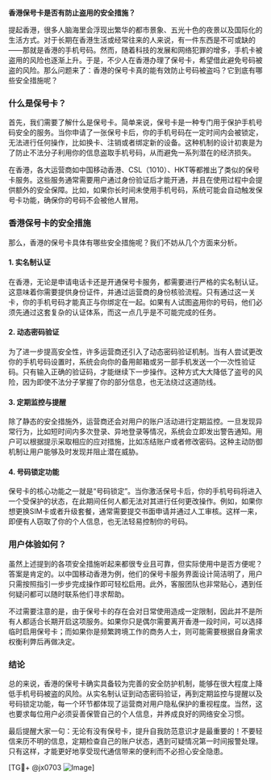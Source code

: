 **香港保号卡是否有防止盗用的安全措施？**

提起香港，很多人脑海里会浮现出繁华的都市景象、五光十色的夜景以及国际化的生活方式。对于长期在香港生活或经常往来的人来说，有一件东西是不可或缺的——那就是香港的手机号码。然而，随着科技的发展和网络犯罪的增多，手机卡被盗用的风险也逐渐上升。于是，不少人在香港办理了保号卡，希望借此避免号码被盗的风险。那么问题来了：香港的保号卡真的能有效防止号码被盗吗？它到底有哪些安全措施呢？

### 什么是保号卡？

首先，我们需要了解什么是保号卡。简单来说，保号卡是一种专门用于保护手机号码安全的服务。当你申请了一张保号卡后，你的手机号码在一定时间内会被锁定，无法进行任何操作，比如换卡、注销或者绑定新的设备。这种机制的设计初衷是为了防止不法分子利用你的信息盗取手机号码，从而避免一系列潜在的经济损失。

在香港，各大运营商如中国移动香港、CSL（1010）、HKT等都推出了类似的保号卡服务。这些服务通常需要用户通过身份验证后才能开通，并且在使用过程中会提供额外的安全保障。比如，如果你长时间未使用手机号码，系统可能会自动触发保号卡功能，确保你的号码不会被他人冒用。

### 香港保号卡的安全措施

那么，香港的保号卡具体有哪些安全措施呢？我们不妨从几个方面来分析。

#### 1. 实名制认证
在香港，无论是申请电话卡还是开通保号卡服务，都需要进行严格的实名制认证。这意味着你需要提供身份证件，并通过运营商的身份核验流程。只有通过这一关卡，你的手机号码才能真正与你绑定在一起。如果有人试图盗用你的号码，他们必须先通过这套复杂的认证体系，而这一点几乎是不可能完成的任务。

#### 2. 动态密码验证
为了进一步提高安全性，许多运营商还引入了动态密码验证机制。当有人尝试更改你的手机号码设置时，系统会向你的备用邮箱或另一部手机发送一个一次性验证码。只有输入正确的验证码，才能继续下一步操作。这种方式大大降低了盗号的风险，因为即使不法分子掌握了你的部分信息，也无法绕过这道防线。

#### 3. 定期监控与提醒
除了静态的安全措施外，运营商还会对用户的账户活动进行定期监控。一旦发现异常行为，比如短时间内多次登录、异地登录等情况，系统会立即发出警告通知。用户可以根据提示采取相应的应对措施，比如冻结账户或者修改密码。这种主动防御机制让用户能够及时发现并阻止潜在威胁。

#### 4. 号码锁定功能
保号卡的核心功能之一就是“号码锁定”。当你激活保号卡后，你的手机号码将进入一个受保护的状态，在此期间任何人都无法对其进行任何更改操作。例如，如果你想更换SIM卡或者升级套餐，通常需要提交书面申请并通过人工审核。这样一来，即便有人窃取了你的个人信息，也无法轻易控制你的号码。

### 用户体验如何？

虽然上述提到的各项安全措施听起来都很专业且可靠，但实际使用中是否方便呢？答案是肯定的。以中国移动香港为例，他们的保号卡服务界面设计简洁明了，用户只需按照指引一步步完成操作即可轻松启用。此外，客服团队也非常贴心，遇到任何疑问都可以随时联系他们寻求帮助。

不过需要注意的是，由于保号卡的存在会对日常使用造成一定限制，因此并不是所有人都适合长期开启这项服务。如果你只是偶尔需要离开香港一段时间，可以选择临时启用保号卡；而如果你是频繁跨境工作的商务人士，则可能需要根据自身需求权衡利弊后再做决定。

### 结论

总的来说，香港的保号卡确实具备较为完善的安全防护机制，能够在很大程度上降低手机号码被盗的风险。从实名制认证到动态密码验证，再到定期监控与提醒以及号码锁定功能，每一个环节都体现了运营商对用户隐私保护的重视程度。当然，这也要求每位用户必须妥善保管自己的个人信息，并养成良好的网络安全习惯。

最后提醒大家一句：无论有没有保号卡，提升自我防范意识才是最重要的！不要轻信来历不明的信息，定期检查自己的账户状态，遇到可疑情况第一时间报警处理。只有这样，才能更好地享受现代通信带来的便利而不必担心安全隐患。

[TG💪+ @jx0703 ![Image](https://github.com/user-attachments/assets/dbca1d08-cadb-493c-b0ec-ad6f7a83f270)]